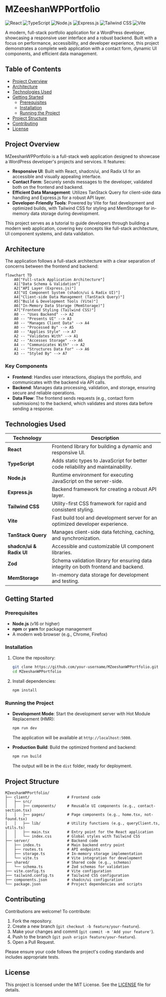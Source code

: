 # MZeeshanWPPortfolio

![React](https://img.shields.io/badge/React-20232A?style=for-the-badge&logo=react&logoColor=61DAFB)
![TypeScript](https://img.shields.io/badge/TypeScript-007ACC?style=for-the-badge&logo=typescript&logoColor=white)
![Node.js](https://img.shields.io/badge/Node.js-43853D?style=for-the-badge&logo=node.js&logoColor=white)
![Express.js](https://img.shields.io/badge/Express.js-404D59?style=for-the-badge&logo=express&logoColor=white)
![Tailwind CSS](https://img.shields.io/badge/Tailwind_CSS-38B2AC?style=for-the-badge&logo=tailwind-css&logoColor=white)
![Vite](https://img.shields.io/badge/Vite-B73BFE?style=for-the-badge&logo=vite&logoColor=FFD62E)

A modern, full-stack portfolio application for a WordPress developer, showcasing a responsive user interface and a robust backend. Built with a focus on performance, accessibility, and developer experience, this project demonstrates a complete web application with a contact form, dynamic UI components, and efficient data management.

## Table of Contents
- [Project Overview](#project-overview)
- [Architecture](#architecture)
- [Technologies Used](#technologies-used)
- [Getting Started](#getting-started)
  - [Prerequisites](#prerequisites)
  - [Installation](#installation)
  - [Running the Project](#running-the-project)
- [Project Structure](#project-structure)
- [Contributing](#contributing)
- [License](#license)

## Project Overview

MZeeshanWPPortfolio is a full-stack web application designed to showcase a WordPress developer's projects and services. It features:

- **Responsive UI**: Built with React, shadcn/ui, and Radix UI for an accessible and visually appealing interface.
- **Contact Form**: Securely sends messages to the developer, validated both on the frontend and backend.
- **Efficient Data Management**: Utilizes TanStack Query for client-side data handling and Express.js for a robust API layer.
- **Developer-Friendly Tools**: Powered by Vite for fast development and optimized builds, with Tailwind CSS for styling and MemStorage for in-memory data storage during development.

This project serves as a tutorial to guide developers through building a modern web application, covering key concepts like full-stack architecture, UI component systems, and data validation.

## Architecture

The application follows a full-stack architecture with a clear separation of concerns between the frontend and backend:

```mermaid
flowchart TD
    A0["Full-stack Application Architecture"]
    A1["Data Schema & Validation"]
    A2["API Layer (Express.js)"]
    A3["UI Component System (shadcn/ui & Radix UI)"]
    A4["Client-side Data Management (TanStack Query)"]
    A5["Build & Development Tools (Vite)"]
    A6["In-Memory Data Storage (MemStorage)"]
    A7["Frontend Styling (Tailwind CSS)"]
    A0 -- "Uses Backend" --> A2
    A0 -- "Presents UI" --> A3
    A0 -- "Manages Client Data" --> A4
    A0 -- "Processed By" --> A5
    A0 -- "Applies Style" --> A7
    A2 -- "Validates With" --> A1
    A2 -- "Accesses Storage" --> A6
    A4 -- "Communicates With" --> A2
    A1 -- "Structures Data For" --> A6
    A3 -- "Styled By" --> A7
```

### Key Components
- **Frontend**: Handles user interactions, displays the portfolio, and communicates with the backend via API calls.
- **Backend**: Manages data processing, validation, and storage, ensuring secure and reliable operations.
- **Data Flow**: The frontend sends requests (e.g., contact form submissions) to the backend, which validates and stores data before sending a response.

## Technologies Used

| Technology | Description |
|------------|-------------|
| **React** | Frontend library for building a dynamic and responsive UI. |
| **TypeScript** | Adds static types to JavaScript for better code reliability and maintainability. |
| **Node.js** | Runtime environment for executing JavaScript on the server-side. |
| **Express.js** | Backend framework for creating a robust API layer. |
| **Tailwind CSS** | Utility-first CSS framework for rapid and consistent styling. |
| **Vite** | Fast build tool and development server for an optimized developer experience. |
| **TanStack Query** | Manages client-side data fetching, caching, and synchronization. |
| **shadcn/ui & Radix UI** | Accessible and customizable UI component libraries. |
| **Zod** | Schema validation library for ensuring data integrity on both frontend and backend. |
| **MemStorage** | In-memory data storage for development and testing. |

## Getting Started

### Prerequisites
- **Node.js** (v16 or higher)
- **npm** or **yarn** for package management
- A modern web browser (e.g., Chrome, Firefox)

### Installation
1. Clone the repository:
   ```bash
   git clone https://github.com/your-username/MZeeshanWPPortfolio.git
   cd MZeeshanWPPortfolio
   ```
2. Install dependencies:
   ```bash
   npm install
   ```

### Running the Project
- **Development Mode**:
  Start the development server with Hot Module Replacement (HMR):
  ```bash
  npm run dev
  ```
  The application will be available at `http://localhost:5000`.

- **Production Build**:
  Build the optimized frontend and backend:
  ```bash
  npm run build
  ```
  The output will be in the `dist` folder, ready for deployment.

## Project Structure

```
MZeeshanWPPortfolio/
├── client/                 # Frontend code
│   ├── src/
│   │   ├── components/     # Reusable UI components (e.g., contact-section.tsx)
│   │   ├── pages/          # Page components (e.g., home.tsx, not-found.tsx)
│   │   ├── lib/            # Utility functions (e.g., queryClient.ts, utils.ts)
│   │   ├── main.tsx        # Entry point for the React application
│   │   └── index.css       # Global styles with Tailwind CSS
├── server/                 # Backend code
│   ├── index.ts            # Main backend entry point
│   ├── routes.ts           # API endpoints
│   ├── storage.ts          # In-memory storage implementation
│   └── vite.ts             # Vite integration for development
├── shared/                 # Shared code (e.g., schemas)
│   └── schema.ts           # Zod schemas for validation
├── vite.config.ts          # Vite configuration
├── tailwind.config.ts      # Tailwind CSS configuration
├── components.json         # shadcn/ui configuration
└── package.json            # Project dependencies and scripts
```

## Contributing

Contributions are welcome! To contribute:
1. Fork the repository.
2. Create a new branch (`git checkout -b feature/your-feature`).
3. Make your changes and commit (`git commit -m 'Add your feature'`).
4. Push to the branch (`git push origin feature/your-feature`).
5. Open a Pull Request.

Please ensure your code follows the project's coding standards and includes appropriate tests.

## License

This project is licensed under the MIT License. See the [LICENSE](LICENSE) file for details.

